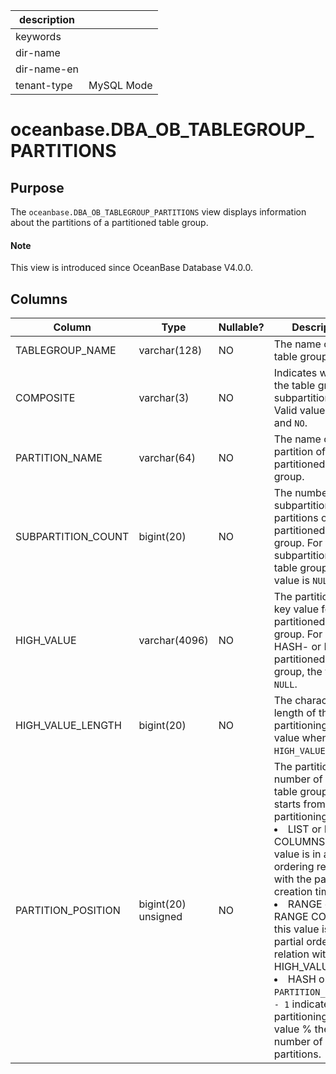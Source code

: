 | description ||
|---|---|
| keywords ||
| dir-name ||
| dir-name-en ||
| tenant-type | MySQL Mode |

# oceanbase.DBA_OB_TABLEGROUP_PARTITIONS

## Purpose

The `oceanbase.DBA_OB_TABLEGROUP_PARTITIONS` view displays information about the partitions of a partitioned table group.

<main id="notice" type='explain'>
  <h4>Note</h4>
  <p>This view is introduced since OceanBase Database V4.0.0. </p>
</main>

## Columns

| Column | Type | Nullable? | Description |
|--------------------|---------------|------------|---------------------------|
| TABLEGROUP_NAME | varchar(128) | NO | The name of the table group. |
| COMPOSITE | varchar(3) | NO | Indicates whether the table group is subpartitioned. Valid values: `YES` and `NO`. |
| PARTITION_NAME | varchar(64) | NO | The name of a partition of the partitioned table group. |
| SUBPARTITION_COUNT | bigint(20) | NO | The number of subpartitions in the partitions of the partitioned table group. For a non-subpartitioned table group, the value is `NULL`. |
| HIGH_VALUE | varchar(4096) | NO | The partitioning key value for the partitioned table group. For a HASH- or KEY-partitioned table group, the value is `NULL`. |
| HIGH_VALUE_LENGTH | bigint(20) | NO | The character length of the partitioning key value when `HIGH_VALUE` is valid. |
| PARTITION_POSITION | bigint(20) unsigned | NO | The partition number of the table group, which starts from 1. If the partitioning type is: <li> LIST or LIST COLUMNS, this value is in a partial ordering relation with the partition creation time.   <li> RANGE or RANGE COLUMNS, this value is in a partial ordering relation with HIGH_VALUE.   <li> HASH or KEY, `PARTITION_POSITION - 1` indicates the partitioning key value % the number of partitions. |
